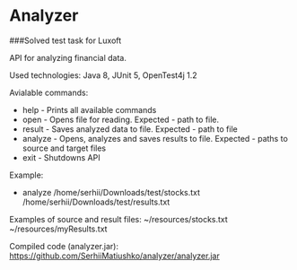 # Analyzer
###Solved test task for Luxoft

API for analyzing financial data.

Used technologies:
    Java 8,
    JUnit 5,
    OpenTest4j 1.2
 
Avialable commands:
 * help    - Prints all available commands
 * open    - Opens file for reading. Expected - path to file.
 * result  - Saves analyzed data to file. Expected - path to file
 * analyze - Opens, analyzes and saves results to file. Expected - paths to source and target files
 * exit    - Shutdowns API
 
Example:
 * analyze /home/serhii/Downloads/test/stocks.txt /home/serhii/Downloads/test/results.txt

Examples of source and result files: 
~/resources/stocks.txt
~/resources/myResults.txt

Compiled code (analyzer.jar):
https://github.com/SerhiiMatiushko/analyzer/analyzer.jar
